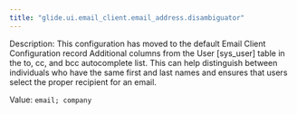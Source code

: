 ```yaml
---
title: "glide.ui.email_client.email_address.disambiguator"
---
```


Description: This configuration has moved to the default Email Client Configuration record
Additional columns from the User [sys_user] table in the to, cc, and bcc autocomplete list. This can help distinguish between individuals who have the same first and last names and ensures that users select the proper recipient for an email.

Value: `email; company`